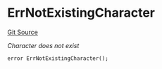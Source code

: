 # ErrNotExistingCharacter
[Git Source](https://github.com/Crossbell-Box/Crossbell-Contracts/blob/d7930db5cd89d52737395aa81b0ec583ccadb80c/contracts/libraries/Error.sol)

*Character does not exist*


```solidity
error ErrNotExistingCharacter();
```

